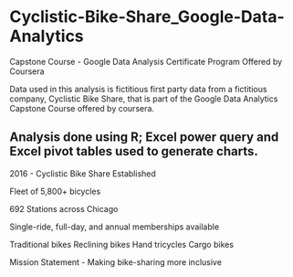 # Cyclistic-Bike-Share_Google-Data-Analytics
Capstone Course - Google Data Analysis Certificate Program Offered by Coursera

Data used in this analysis is fictitious first party data from a fictitious company, Cyclistic Bike Share, that is part of the Google Data Analytics Capstone Course offered by coursera.

Analysis done using R; Excel power query and Excel pivot tables used to generate charts.
---------------------------------------------------------------------------------------------------------------------------------------------------------------------

2016 - Cyclistic Bike Share Established

Fleet of 5,800+ bicycles 

692 Stations across Chicago

Single-ride, full-day, and annual memberships available

Traditional bikes
Reclining bikes
Hand tricycles
Cargo bikes

Mission Statement - Making bike-sharing more inclusive
